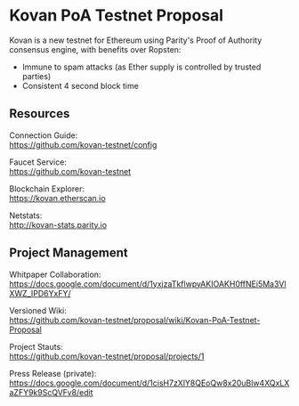 # Kovan PoA Testnet Proposal

Kovan is a new testnet for Ethereum using Parity's Proof of Authority consensus engine, with benefits over Ropsten:

* Immune to spam attacks (as Ether supply is controlled by trusted parties)
* Consistent 4 second block time

## Resources

Connection Guide:  
https://github.com/kovan-testnet/config

Faucet Service:  
https://github.com/kovan-testnet

Blockchain Explorer:  
https://kovan.etherscan.io

Netstats:  
http://kovan-stats.parity.io

## Project Management

Whitpaper Collaboration:  
https://docs.google.com/document/d/1yxjzaTkflwpyAKIOAKH0ffNEi5Ma3VlXWZ_IPD6YxFY/

Versioned Wiki:  
https://github.com/kovan-testnet/proposal/wiki/Kovan-PoA-Testnet-Proposal

Project Stauts:  
https://github.com/kovan-testnet/proposal/projects/1

Press Release (private):
https://docs.google.com/document/d/1cisH7zXlY8QEoQw8x20uBlw4XQxLXaZFY9k9ScQVFv8/edit
